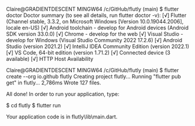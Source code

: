 Claire@GRADIENTDESCENT MINGW64 /c/GitHub/flutly (main)
$ flutter doctor
Doctor summary (to see all details, run flutter doctor -v):
[√] Flutter (Channel stable, 3.3.2, on Microsoft Windows [Version 10.0.19044.2006], locale en-US)
[√] Android toolchain - develop for Android devices (Android SDK version 33.0.0)
[√] Chrome - develop for the web
[√] Visual Studio - develop for Windows (Visual Studio Community 2022 17.2.6)
[√] Android Studio (version 2021.2)
[√] IntelliJ IDEA Community Edition (version 2022.1)
[√] VS Code, 64-bit edition (version 1.71.2)
[√] Connected device (3 available)
[√] HTTP Host Availability    

Claire@GRADIENTDESCENT MINGW64 /c/GitHub/flutly (main)
$ flutter create --org io.github flutly
Creating project flutly...
Running "flutter pub get" in flutly...                           2,786ms
Wrote 127 files.

All done!
In order to run your application, type:

  $ cd flutly
  $ flutter run

Your application code is in flutly\lib\main.dart.
